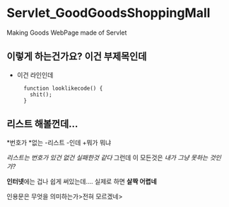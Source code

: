 # Servlet_GoodGoodsShoppingMall
Making Goods WebPage made of Servlet

## 이렇게 하는건가요? 이건 부제목인데

- 이건 라인인데

        function looklikecode() {
          shit();
        }

## 리스트 해볼껀데...
*번호가
*없는
-리스트
-인데
+뭐가 뭐냐


*리스트는 번호가 있건 없건 실패한것 같다*
그런데 이 모든것은
_내가 그냥 못하는 것인가?_

**인터넷**에는 겁나 쉽게 써있는데....
실제로 하면 __살짝 어렵네__

인용문은 무엇을 의미하는가>전혀 모르겠네>
